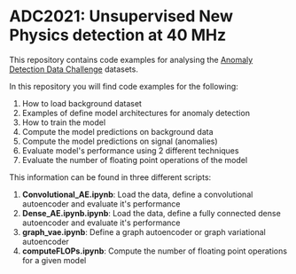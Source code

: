 # ADC2021: Unsupervised New Physics detection at 40 MHz

This repository contains code examples for analysing the [Anomaly Detection
Data Challenge](https://mpp-hep.github.io/ADC2021/) datasets.

In this repository you will find code examples for the following:

1. How to load background dataset
2. Examples of define model architectures for anomaly detection
3. How to train the model
4. Compute the model predictions on background data
5. Compute the model predictions on signal (anomalies)
6. Evaluate model's performance using 2 different techniques
7. Evaluate the number of floating point operations of the model

This information can be found in three different scripts:

1. **Convolutional_AE.ipynb**: Load the data, define a convolutional autoencoder and evaluate it's performance
2. **Dense_AE.ipynb.ipynb**: Load the data, define a fully connected dense autoencoder and evaluate it's performance
3. **graph_vae.ipynb**: Define a graph autoencoder or graph variational autoencoder
4. **computeFLOPs.ipynb**: Compute the number of floating point operations for a given model



